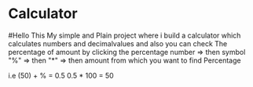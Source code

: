 # Calculator
#Hello 
This My simple and Plain project where i build a calculator which calculates numbers and decimalvalues and also you can check The percentage of amount by clicking the 
percentage number => then symbol "%" => then "*" => then amount from which you want to find Percentage 

i.e (50) + % = 0.5
    0.5 * 100 = 50
